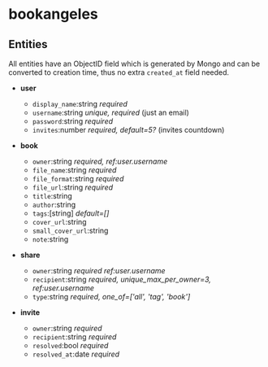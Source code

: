 # bookangeles

## Entities

All entities have an ObjectID field which is generated by Mongo and can be converted to creation time, thus no extra `created_at` field needed.
   
- **user**
  - `display_name`:string *required*
  - `username`:string *unique, required* (just an email)
  - `password`:string *required*
  - `invites`:number *required, default=5?* (invites countdown)

- **book**
  - `owner`:string *required, ref:user.username* 
  - `file_name`:string *required*
  - `file_format`:string *required*
  - `file_url`:string *required*
  - `title`:string 
  - `author`:string 
  - `tags`:[string] *default=[]*
  - `cover_url`:string
  - `small_cover_url`:string
  - `note`:string
  
- **share**
  - `owner`:string *required ref:user.username*
  - `recipient`:string *required, unique_max_per_owner=3, ref:user.username*
  - `type`:string *required, one_of=['all', 'tag', 'book']*

- **invite**
  - `owner`:string *required*
  - `recipient`:string *required*
  - `resolved`:bool *required*
  - `resolved_at`:date *required*
